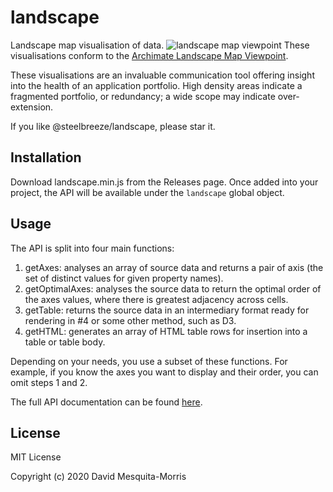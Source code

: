 # landscape
Landscape map visualisation of data.
![landscape map viewpoint](https://steelbreeze.net/images/landscape_map.jpg)
These visualisations conform to the [Archimate Landscape Map Viewpoint](https://pubs.opengroup.org/architecture/archimate2-doc/chap08.html#_Toc371945248).

These visualisations are an invaluable communication tool offering insight into the health of an application portfolio. High density areas indicate a fragmented portfolio, or redundancy; a wide scope may indicate over-extension.

If you like @steelbreeze/landscape, please star it.
## Installation
Download landscape.min.js from the Releases page. Once added into your project, the API will be available under the ```landscape``` global object.
## Usage
The API is split into four main functions:
1. getAxes: analyses an array of source data and returns a pair of axis (the set of distinct values for given property names).
2. getOptimalAxes: analyses the source data to return the optimal order of the axes values, where there is greatest adjacency across cells.
3. getTable: returns the source data in an intermediary format ready for rendering in #4 or some other method, such as D3.
4. getHTML: generates an array of HTML table rows for insertion into a table or table body.

Depending on your needs, you use a subset of these functions. For example, if you know the axes you want to display and their order, you can omit steps 1 and 2.

The full API documentation can be found [here](https://steelbreeze.net/landscape/api/v1/globals.html).

## License
MIT License

Copyright (c) 2020 David Mesquita-Morris
